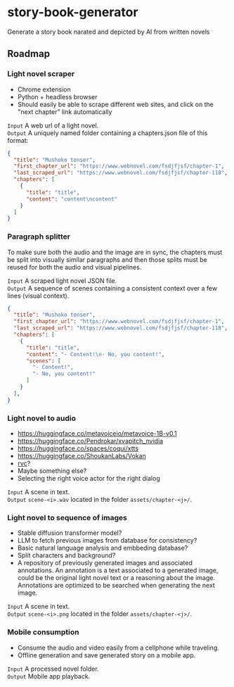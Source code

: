 # story-book-generator
Generate a story book narated and depicted by AI from written novels

## Roadmap

### Light novel scraper

- Chrome extension
- Python + headless browser
- Should easily be able to scrape different web sites, and click on the "next chapter" link automatically

`Input` A web url of a light novel.  
`Output` A uniquely named folder containing a chapters.json file of this format:  
```json
{
  "title": "Mushoko tenser",
  "first_chapter_url": "https://www.webnovel.com/fsdjfjsf/chapter-1",
  "last_scraped_url": "https://www.webnovel.com/fsdjfjsf/chapter-118",
  "chapters": [
    {
      "title": "title",
      "content": "content\ncontent"
    }
  ]
}
```

### Paragraph splitter

To make sure both the audio and the image are in sync, the chapters must be split into visually similar paragraphs and then those splits must be reused for both the audio and visual pipelines.  

`Input` A scraped light novel JSON file.  
`Output` A sequence of scenes containing a consistent context over a few lines (visual context).  
```json
{
  "title": "Mushoko tenser",
  "first_chapter_url": "https://www.webnovel.com/fsdjfjsf/chapter-1",
  "last_scraped_url": "https://www.webnovel.com/fsdjfjsf/chapter-118",
  "chapters": [
    {
      "title": "title",
      "content": "- Content!\n- No, you content!",
      "scenes": [
        "- Content!",
        "- No, you content!"
      ]
    }
  ],
}
```

### Light novel to audio
- https://huggingface.co/metavoiceio/metavoice-1B-v0.1
- https://huggingface.co/Pendrokar/xvapitch_nvidia
- https://huggingface.co/spaces/coqui/xtts
- https://huggingface.co/ShoukanLabs/Vokan
- [rvc](https://github.com/RVC-Project/Retrieval-based-Voice-Conversion-WebUI)?
- Maybe something else?
- Selecting the right voice actor for the right dialog

`Input` A scene in text.  
`Output` `scene-<i>.wav` located in the folder `assets/chapter-<j>/`.  

### Light novel to sequence of images

- Stable diffusion transformer model?
- LLM to fetch previous images from database for consistency?
- Basic natural language analysis and embbeding database?
- Split characters and background?
- A repository of previously generated images and associated annotations. An annotation is a text associated to a generated image, could be the original light novel text or a reasoning about the image. Annotations are optimized to be searched when generating the next image.

`Input` A scene in text.  
`Output` `scene-<i>.png` located in the folder `assets/chapter-<j>/`.  

### Mobile consumption

- Consume the audio and video easily from a cellphone while traveling.  
- Offline generation and save generated story on a mobile app.  

`Input` A processed novel folder.  
`Output` Mobile app playback.  
